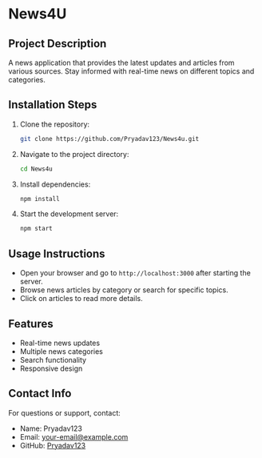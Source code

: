 # News4U

## Project Description
A news application that provides the latest updates and articles from various sources. Stay informed with real-time news on different topics and categories.

## Installation Steps
1. Clone the repository:
   ```bash
   git clone https://github.com/Pryadav123/News4u.git
   ```
2. Navigate to the project directory:
   ```bash
   cd News4u
   ```
3. Install dependencies:
   ```bash
   npm install
   ```
4. Start the development server:
   ```bash
   npm start
   ```

## Usage Instructions
- Open your browser and go to `http://localhost:3000` after starting the server.
- Browse news articles by category or search for specific topics.
- Click on articles to read more details.

## Features
- Real-time news updates
- Multiple news categories
- Search functionality
- Responsive design

## Contact Info
For questions or support, contact:
- Name: Pryadav123
- Email: your-email@example.com
- GitHub: [Pryadav123](https://github.com/Pryadav123)
